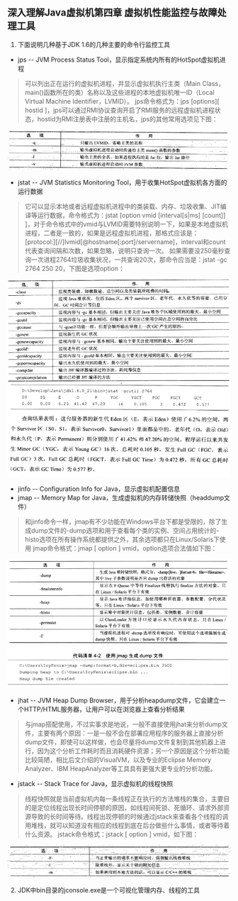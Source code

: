 ## 深入理解Java虚拟机第四章 虚拟机性能监控与故障处理工具

1. 下面说明几种基于JDK 1.6的几种主要的命令行监控工具
- jps -- JVM Process Status Tool，显示指定系统内所有的HotSpot虚拟机进程
> 可以列出正在运行的虚拟机进程，并显示虚拟机执行主类（Main Class，main()函数所在的类）名称以及这些进程的本地虚拟机唯一ID（Local Virtual Machine Identifier，LVMID）。
> jps命令格式为：jps [options][ hostid ]，jps可以通过RMI协议查询开启了RMI服务的远程虚拟机进程状态，hostid为RMI注册表中注册的主机名，jps的其他常用选项见下图：

![](jps.png)

- jstat -- JVM Statistics Monitoring Tool，用于收集HotSpot虚拟机各方面的运行数据
> 它可以显示本地或者远程虚拟机进程中的类装载、内存、垃圾收集、JIT编译等运行数据，命令格式为：jstat [option vmid [interval[s|ms] [count]] ]，对于命令格式中的vmid与LVMID需要特别说明一下，如果是本地虚拟机进程，二者是一致的，如果是远程虚拟机进程，那格式应该是： [protocol:][//]lvmid[@hostname[:port]/servername]，interval和count代表查询间隔和次数，如果忽略，说明只查询一次。
> 如果需要没250毫秒查询一次进程2764垃圾收集状况，一共查询20次，那命令应当是：jstat -gc 2764 250 20，下图是选项option：

![](jstat.png)
![](jstatexample.png)

- jinfo -- Configuration Info for Java，显示虚拟机配置信息
- jmap -- Memory Map for Java，生成虚拟机的内存转储快照（headdump文件）
> 和jinfo命令一样，jmap有不少功能在Windows平台下都是受限的，除了生成dump文件的-dump选项和用于查看每个类的实例、空间占用统计的-histo选项在所有操作系统都提供之外，其余选项都只在Linux/Solaris下使用
> jmap命令格式：jmap [ option ] vmid，option选项合法值如下图：

![](jmap.png)
![](jmapexample.png)

- jhat -- JVM Heap Dump Browser，用于分析heapdump文件，它会建立一个HTTP/HTML服务器，让用户可以在浏览器上查看分析结果
> 与jmap搭配使用，不过实事求是地说，一般不直接使用jhat来分析dump文件，主要有两个原因：一是一般不会在部署应用程序的服务器上直接分析dump文件，即使可以这样做，也会尽量将dump文件复制到其他机器上进行，因为这个分析工作耗时而且消耗硬件资源；另一个原因是这个分析功能比较简陋，相比后文介绍的VisualVM，以及专业的Eclipse Memory Analyzer、IBM HeapAnalyzer等工具具有更强大更专业的分析功能。

- jstack -- Stack Trace for Java，显示虚拟机的线程快照
> 线程快照就是当前虚拟机内每一条线程正在执行的方法堆栈的集合，主要目的是定位线程出现长时间停顿的原因，如线程间死锁、死循环、请求外部资源导致的长时间等待。线程出现停顿的时候通过jstack来查看各个线程的调用堆栈，就可以知道没有相应的线程到底在后台做些什么事情，或者等待着什么资源。
> jstack命令格式：jstack [ option ] vmid，如下图：

![](jstack.png)

2. JDK中bin目录的jconsole.exe是一个可视化管理内存、线程的工具